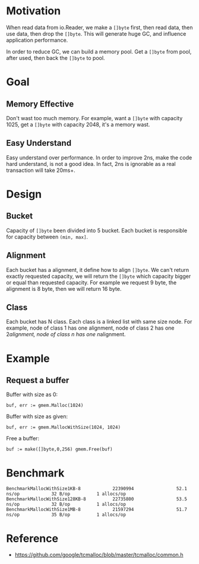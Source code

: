 # Motivation

When read data from io.Reader, we make a `[]byte` first, then read data, then use data, then drop the `[]byte`. This will generate huge GC, 
and influence application performance.

In order to reduce GC, we can build a memory pool. Get a `[]byte` from pool, after used, then back the `[]byte` to pool.

# Goal

## Memory Effective

Don't wast too much memory. For example, want a `[]byte` with capacity 1025, get a `[]byte` with capacity 2048, it's a memory wast.

## Easy Understand

Easy understand over performance. In order to improve 2ns, make the code hard understand, is not a good idea. In fact, 2ns is ignorable 
as a real transaction will take 20ms+.

# Design

## Bucket

Capacity of `[]byte` been divided into 5 bucket. Each bucket is responsible for capacity between `(min, max]`.

## Alignment

Each bucket has a alignment, it define how to align `[]byte`. We can't return exactly requested capacity, we will
return the `[]byte` which capacity bigger or equal than requested capacity. For example we request 9 byte, the alignment
is 8 byte, then we will return 16 byte. 

## Class

Each bucket has N class. Each class is a linked list with same size node. For example, node of class 1 has one alignment,
node of class 2 has one 2*alignment, node of class n has one n*alignment.

# Example

## Request a buffer

Buffer with size as 0:

`
buf, err := gmem.Malloc(1024)
`

Buffer with size as given:

`
buf, err := gmem.MallocWithSize(1024, 1024)
`

Free a buffer:

`
buf := make([]byte,0,256)
gmem.Free(buf)
`

# Benchmark

`
BenchmarkMallocWithSize1KB-8            22390994                52.1 ns/op            32 B/op          1 allocs/op
BenchmarkMallocWithSize128KB-8          22735800                53.5 ns/op            32 B/op          1 allocs/op
BenchmarkMallocWithSize1MB-8            21597294                51.7 ns/op            35 B/op          1 allocs/op
`

# Reference

- https://github.com/google/tcmalloc/blob/master/tcmalloc/common.h


